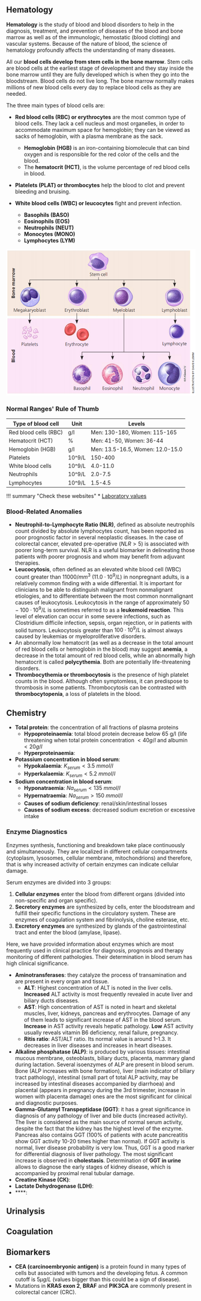 ## Hematology

**Hematology** is the study of blood and blood disorders to help in the diagnosis, treatment, and prevention of diseases of the blood and bone marrow as well as of the immunologic, hemostatic (blood clotting) and vascular systems. Because of the nature of blood, the science of hematology profoundly affects the understanding of many diseases.

All our **blood cells develop from stem cells in the bone marrow**. Stem cells are blood cells at the earliest stage of development and they stay inside the bone marrow until they are fully developed which is when they go into the bloodstream. Blood cells do not live long. The bone marrow normally makes millions of new blood cells every day to replace blood cells as they are needed.

The three main types of blood cells are:

* **Red blood cells (RBC) or erythrocytes** are the most common type of blood cells. They lack a cell nucleus and most organelles, in order to accommodate maximum space for hemoglobin; they can be viewed as sacks of hemoglobin, with a plasma membrane as the sack.  
    * **Hemoglobin (HGB)** is an iron-containing biomolecule that can bind oxygen and is responsible for the red color of the cells and the blood.
    * The **hematocrit (HCT)**, is the volume percentage of red blood cells in blood.

* **Platelets (PLAT) or thrombocytes** help the blood to clot and prevent bleeding and bruising.
* **White blood cells (WBC) or leucocytes** fight and prevent infection.
    * **Basophils (BASO)**
    * **Eosinophils (EOS)**
    * **Neutrophils (NEUT)**
    * **Monocytes (MONO)**
    * **Lymphocytes (LYM)**

![Blood cells](../images/blood.PNG "Blood cells")

### Normal Ranges' Rule of Thumb 

| **Type of blood cell** | **Unit**   | **Levels**                       |
|------------------------|------------|----------------------------------|
| Red blood cells (RBC)  | g/l        | Men: 130-180, Women: 115-165     |
| Hematocrit (HCT)       | %          | Men: 41-50, Women: 36-44         |
| Hemoglobin (HGB)       | g/l        | Men: 13.5-16.5, Women: 12.0-15.0 |
| Platelets              | 10^9/L     | 150-400                          |
| White blood cells      | 10^9/L     | 4.0-11.0                         |
| Neutrophils            | 10^9/L     | 2.0-7.5                          |
| Lymphocytes            | 10^9/L     | 1.5-4.5                          |

!!! summary "Check these websites"
    * [Laboratory values](http://globalrph.com/laboratory-values/)

### Blood-Related Anomalies

* **Neutrophil-to-Lymphocyte Ratio (NLR)**, defined as absolute neutrophils count divided by absolute lymphocytes count, has been reported as poor prognostic factor in several neoplastic diseases. In the case of colorectal cancer, elevated pre-operative ($NLR>5$) is associated with poorer long-term survival. NLR is a useful biomarker in delineating those patients with poorer prognosis and whom may benefit from adjuvant therapies.
* **Leucocytosis**, often defined as an elevated white blood cell (WBC) count greater than $11000/mm^3$ ($11.0 \cdot 10^9/L$) in nonpregnant adults, is a relatively common finding with a wide differential. It is important for clinicians to be able to distinguish malignant from nonmalignant etiologies, and to differentiate between the most common nonmalignant causes of leukocytosis. Leukocytosis in the range of approximately $50-100 \cdot 10^9/L$ is sometimes referred to as a **leukemoid reaction**. This level of elevation can occur in some severe infections, such as Clostridium difficile infection, sepsis, organ rejection, or in patients with solid tumors. Leukocytosis greater than $100 \cdot 10^9/L$ is almost always caused by leukemias or myeloproliferative disorders.
* An abnormally low hematocrit (as well as a decrease in the total amount of red blood cells or hemoglobin in the blood) may suggest **anemia**, a decrease in the total amount of red blood cells, while an abnormally high hematocrit is called **polycythemia**. Both are potentially life-threatening disorders.
* **Thrombocythemia or thrombocytosis** is the presence of high platelet counts in the blood. Although often symptomless, it can predispose to thrombosis in some patients. Thrombocytosis can be contrasted with **thrombocytopenia**, a loss of platelets in the blood.

## Chemistry

* **Total protein**: the concentration of all fractions of plasma proteins
   * **Hypoproteinaemia**: total blood protein decrease below 65 g/l (life threatening when total protein concentration $< 40 g/l$ and albumin $< 20 g/l$
   * **Hyperproteinaemia**: 
* **Potassium concentration in blood serum**:
    * **Hypokalaemia**: $K_{serum} < 3.5 \: mmol/l$
    * **Hyperkalaemia**: $K_{serum} < 5.2 \: mmol/l$
* **Sodium concentration in blood serum**:
    * **Hyponatraemia**: $Na_{serum}< 135 \: mmol/l$
    * **Hypernatraemia**: $Na_{serum}> 150 \: mmol/l$
    * **Causes of sodium deficiency**: renal/skin/intestinal losses
    * **Causes of sodium excess**: decreased sodium excretion or excessive intake

### Enzyme Diagnostics

Enzymes synthesis, functioning and breakdown take place continuously and simultaneously. They are localized in different cellular compartments (cytoplasm, lysosomes, cellular membrane, mitochondrions) and therefore, that is why increased activity of certain enzymes can indicate cellular damage. 

Serum enzymes are divided into 3 groups:

1. **Cellular enzymes** enter the blood from different organs (divided into non-specific and organ specific).
2. **Secretory enzymes** are synthesized by cells, enter the bloodstream and fulfill their specific functions in the circulatory system. These are enzymes of coagulation system and fibrinolysis, choline esterase, etc.
3. **Excretory enzymes** are synthesized by glands of the gastrointestinal tract and enter the blood (amylase, lipase).

Here, we have provided information about enzymes which are most frequently used in clinical practice for diagnosis, prognosis and therapy monitoring of different pathologies. Their determination in blood serum has high clinical significance.

* **Aminotransferases**: they catalyze the process of transamination and are present in every organ and tissue. 
   * **АLТ**: Highest concentration of ALT is noted in the liver cells. **Increased** ALT activity is most frequently revealed in acute liver and biliary ducts diseases.
   * **АSТ**: High concentration of AST is noted in heart and skeletal muscles, liver, kidneys, pancreas and erythrocytes. Damage of any
of them leads to significant increase of AST in the blood serum. **Increase** in AST activity reveals hepatic pathology. **Low** AST activity usually reveals vitamin В6 deficiency, renal failure, pregnancy. 
   * **Ritis ratio**: AST/ALT ratio. Its normal value is around 1–1.3. It decreases in liver diseases and increases in heart diseases. 
* **Alkaline phosphatase (ALP)**:  is produced by various tissues: intestinal mucous membrane, osteoblasts, biliary ducts, placenta, mammary gland during lactation. Several isoenzymes of ALP are present in blood serum. Bone (ALP increases with
bone formation), liver (main indicator of biliary tract pathology), intestinal (small part of total ALP activity, may be increased by intestinal diseases accompanied by diarrhoea) and placental (appears in pregnancy during the 3rd trimester, increase in women with placenta damage) ones are the most significant for clinical and diagnostic purposes.
* **Gamma-Glutamyl Transpeptidase (GGT)**: it has a great significance in diagnosis of any pathology of liver and bile ducts (increased activity). The liver is considered as the main source of normal serum activity, despite the fact that the kidney has the highest level of the enzyme. Pancreas also contains GGT (100% of patients with acute pancreatitis show GGT activity 10-20 times higher than normal). If GGT activity is normal, liver disease probability is very low. Thus, GGT is a good marker for differential diagnosis of liver pathology. The most significant increase is observed in **cholestasis**. Determination of **GGT in urine** allows to diagnose the early stages of kidney disease, which is accompanied by proximal renal tubular damage.
* **Creatine Кinase (CК)**:
* **Lactate Dehydrogenase (LDH)**:
* ****:

## Urinalysis

## Coagulation

## Biomarkers

* **CEA (carcinoembryonic antigen)** is a protein found in many types of cells but associated with tumors and the developing fetus. A common cutoff is $5 \mu g/L$ (values bigger than this could be a sign of disease).
* Mutations in **KRAS exon 2**, **BRAF** and **PIK3CA** are commonly present in colorectal cancer (CRC).

